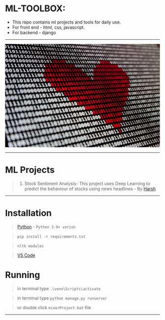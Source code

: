# ML-TOOLBOX:

- This repo contains ml projects and tools for daily use.
- For front end - html, css, javascript.
- For backend - django

---

![This is an image](./assets/bg.jpg)

---

# ML Projects

> 1. Stock Sentiment Analysis- This project uses Deep Learning to predict the behaviour of stocks using news headlines - By [Harsh](https://www.linkedin.com/in/harsh-choudhary-359508194/)

---

# Installation

> [Python](https://www.python.org/downloads/) - `Python 3.9+ verion`

> `pip install -r requirements.txt`

> `nltk modules`

> [VS Code](https://code.visualstudio.com/download)

# Running
> in terminal type `.\venv\Scripts\activate`

> in terminal type `python manage.py runserver`

> or double click `minorProject.bat` file

---
